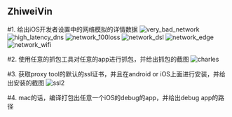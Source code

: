 ## ZhiweiVin
#1. 给出iOS开发者设置中的网络模拟的详情数据
![very_bad_network](https://cloud.githubusercontent.com/assets/15674756/13609791/7506fab8-e595-11e5-990f-6dac910c4552.png)
![high_latency_dns](https://cloud.githubusercontent.com/assets/15674756/13609808/83b3c938-e595-11e5-855c-773859142d36.png)
![network_100loss](https://cloud.githubusercontent.com/assets/15674756/13609811/841621fa-e595-11e5-8c73-06799b7e0c13.png)
![network_dsl](https://cloud.githubusercontent.com/assets/15674756/13609813/85ab67d2-e595-11e5-898a-bdcf3ff9fb25.png)
![network_edge](https://cloud.githubusercontent.com/assets/15674756/13609815/8733f650-e595-11e5-8dd4-3c946b028c32.png)
![network_wifi](https://cloud.githubusercontent.com/assets/15674756/13609812/847bbfba-e595-11e5-97ae-3af60919352b.png)

#2. 使用任意的抓包工具对任意的app进行抓包，并给出抓包的截图
![charles](https://cloud.githubusercontent.com/assets/15674756/13609809/83b6866e-e595-11e5-9c73-9fd3a9e4c01d.png)

#3. 获取proxy tool的默认的ssl证书，并且在android or iOS上面进行安装，并给出安装的截图
![ssl2](https://cloud.githubusercontent.com/assets/15674756/13609816/87c5cff8-e595-11e5-81c5-b3b8f417dd2c.png)

#4. mac的话，编译打包出任意一个iOS的debug的app，并给出debug app的路径


